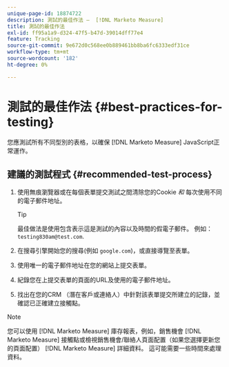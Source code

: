 ```yaml
---
unique-page-id: 18874722
description: 測試的最佳作法 —  [!DNL Marketo Measure]
title: 測試的最佳作法
exl-id: ff95a1a9-d324-47f5-b47d-39014dff77e4
feature: Tracking
source-git-commit: 9e672d0c568ee0b889461bb8ba6fc6333edf31ce
workflow-type: tm+mt
source-wordcount: '182'
ht-degree: 0%

---
```


# 測試的最佳作法 {#best-practices-for-testing}

您應測試所有不同型別的表格，以確保 [!DNL Marketo Measure] JavaScript正常運作。

## 建議的測試程式 {#recommended-test-process}

1. 使用無痕瀏覽器或在每個表單提交測試之間清除您的Cookie _和_ 每次使用不同的電子郵件地址。

   >[!TIP]
   >
   >最佳做法是使用包含表示這是測試的內容以及時間的假電子郵件。 例如： `testing830am@test.com`.

1. 在搜尋引擎開始您的搜尋(例如 `google.com`)，或直接導覽至表單。

1. 使用唯一的電子郵件地址在您的網站上提交表單。

1. 紀錄您在上提交表單的頁面的URL及使用的電子郵件地址。

1. 找出在您的CRM （潛在客戶或連絡人）中針對該表單提交所建立的記錄，並確認已正確建立接觸點。

>[!NOTE]
>
>您可以使用 [!DNL Marketo Measure] 庫存報表，例如，銷售機會 [!DNL Marketo Measure] 接觸點或檢視銷售機會/聯絡人頁面配置（如果您選擇更新您的頁面配置） [!DNL Marketo Measure] 詳細資料。 這可能需要一些時間來處理資料。
